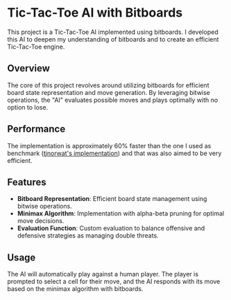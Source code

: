 # Tic-Tac-Toe AI with Bitboards

This project is a Tic-Tac-Toe AI implemented using bitboards. I developed this AI to deepen my understanding of bitboards and to create an efficient Tic-Tac-Toe engine.

## Overview

The core of this project revolves around utilizing bitboards for efficient board state representation and move generation. By leveraging bitwise operations, the "AI" evaluates possible moves and plays optimally with no option to lose.

## Performance

The implementation is approximately 60% faster than the one I used as benchmark ([tjnorwat's implementation](https://github.com/tjnorwat/tic-tac-toe-ai-bitboard)) and that was also aimed to be very efficient.

## Features

- **Bitboard Representation**: Efficient board state management using bitwise operations.
- **Minimax Algorithm**: Implementation with alpha-beta pruning for optimal move decisions.
- **Evaluation Function**: Custom evaluation to balance offensive and defensive strategies as managing double threats.

## Usage

The AI will automatically play against a human player. The player is prompted to select a cell for their move, and the AI responds with its move based on the minimax algorithm with bitboards.
